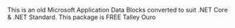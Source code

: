 This is an old Microsoft Application Data Blocks converted to suit .NET Core & .NET Standard.
This package is FREE
Talley Ouro
